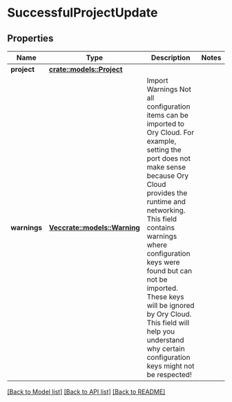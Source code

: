 # SuccessfulProjectUpdate

## Properties

Name | Type | Description | Notes
------------ | ------------- | ------------- | -------------
**project** | [**crate::models::Project**](project.md) |  | 
**warnings** | [**Vec<crate::models::Warning>**](Warning.md) | Import Warnings  Not all configuration items can be imported to Ory Cloud. For example, setting the port does not make sense because Ory Cloud provides the runtime and networking.  This field contains warnings where configuration keys were found but can not be imported. These keys will be ignored by Ory Cloud. This field will help you understand why certain configuration keys might not be respected! | 

[[Back to Model list]](../README.md#documentation-for-models) [[Back to API list]](../README.md#documentation-for-api-endpoints) [[Back to README]](../README.md)


